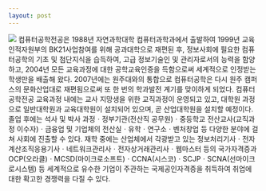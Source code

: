 ```yaml
---
layout: post
---
```

<img src="https://mblogthumb-phinf.pstatic.net/MjAyMDAzMjFfMjg2/MDAxNTg0Nzk5MzQ0MzQ2.OUPJSPoWFlp4QiWuTP-i8bqHfId-X8wOt7tBtJ3GPbgg.MH7URRBHV3QG4iiMjTtCuMQ7cT6oUVEU7VB6LHjdAGsg.JPEG.2wis_0617/%EC%BB%B4%ED%93%A8%ED%84%B0%EA%B3%B5%ED%95%99%EA%B3%BC,%EC%BB%B4%EA%B3%B5%EC%A7%84%EB%A1%9C,%EC%BB%B4%EA%B3%B5%EC%A0%84%EB%A7%9D_(2).jpg?type=w800jpg">
컴퓨터공학전공은 1988년 자연과학대학 컴퓨터과학과에서 출발하여 1999년 교육인적자원부의 BK21사업참여를 위해 공과대학으로 재편된 후, 정보사회에 필요한 컴퓨터공학의 기초 및 첨단지식을 습득하여, 고급 정보기술인 및 관리자로서의 능력을 함양하고, 2004년 모든 교육과정에 대한 공학교육인증을 득함으로써 세계적으로 인정받는 학생만을 배출해 왔다. 2007년에는 원주대와의 통합으로 컴퓨터공학은 다시 원주 캠퍼스의 문화산업대로 재편됨으로써 또 한 번의 학과발전 계기를 맞이하게 되었다. 컴퓨터공학전공 교육과정 내에는 교사 지망생을 위한 교직과정이 운영되고 있고, 대학원 과정으로 일반대학원과 교육대학원이 설치되어 있으며, 곧 산업대학원을 설치할 예정이다. 졸업 후에는 석사 및 박사 과정ㆍ정부기관(전산직 공무원)ㆍ중등학교 전산교사(교직과정 이수자)ㆍ금융업 및 기업체의 전산실ㆍ유학ㆍ연구소ㆍ벤처창업 등 다양한 분야에 걸쳐 사회에 진출할 수 있다. 재학 중에는 산업체에서 각광받고 있는 정보처리기사ㆍ전자계산조직응용기사ㆍ네트워크관리사ㆍ전자상거래관리사ㆍ웹마스터 등의 국가자격증과 OCP(오라클)ㆍMCSD(마이크로소프트)ㆍCCNA(시스코)ㆍSCJPㆍSCNA(선마이크로시스템) 등 세계적으로 유수한 기업이 주관하는 국제공인자격증을 취득하여 취업에 대한 확고한 경쟁력을 다질 수 있다.
